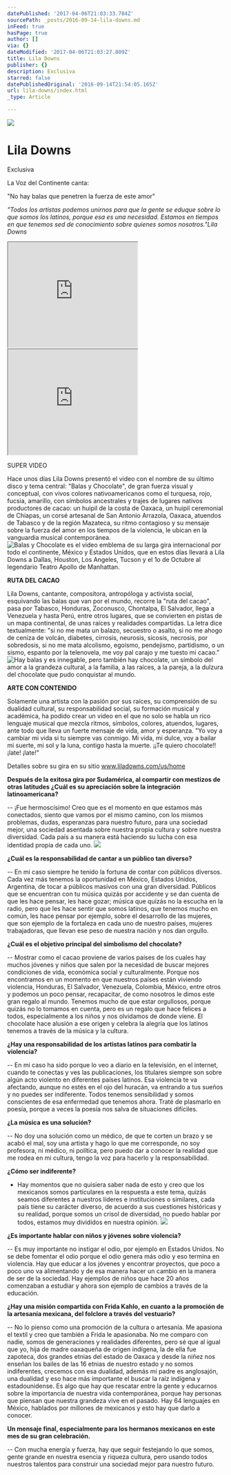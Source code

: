 ```yaml
---
datePublished: '2017-04-06T21:03:33.784Z'
sourcePath: _posts/2016-09-14-lila-downs.md
inFeed: true
hasPage: true
author: []
via: {}
dateModified: '2017-04-06T21:03:27.809Z'
title: Lila Downs
publisher: {}
description: Exclusiva
starred: false
datePublishedOriginal: '2016-09-14T21:54:05.165Z'
url: lila-downs/index.html
_type: Article

---
```

![](https://the-grid-user-content.s3-us-west-2.amazonaws.com/2dbab6b6-8b5b-46ff-91d8-5f9e5478f880.jpg)

# Lila Downs

Exclusiva

La Voz del Continente canta:

"No hay balas que penetren la fuerza de este amor"

_"Todos los artistas podemos unirnos para que la gente se eduque sobre lo que somos los latinos, porque esa es una necesidad. Estamos en tiempos en que tenemos sed de conocimiento sobre quienes somos nosotros."Lila Downs_

<iframe src="https://the-grid.github.io/ed-userhtml/?g=eJwlzTsOwjAMANCdU0Q-QA0qBQk1nbuwMLI1iUsiJTXkI4vbg-AC741hzUsiJcFVr2E47UF5Cg9fNfSHAVTJVoOv9VkuiCLSvbnVZqiznJCSIYd0nm_8Ene9H0H9OMPZUdbwxZYYWdYWY7GZaJtG_I_T7gPzOinZ" height="244" style=""></iframe>

<iframe src="https://the-grid.github.io/ed-userhtml/?g=eJzLKCkpKLbS16_MLy0p1UtK1U819wjKLyxP8Y0yAQCVmwoC" height="244" style=""></iframe>

SUPER VIDEO

Hace unos días Lila Downs presentó el video con el nombre de su último disco y tema central: "Balas y Chocolate", de gran fuerza visual y conceptual, con vivos colores nativoamericanos como el turquesa, rojo, fucsia, amarillo, con símbolos ancestrales y trajes de lugares nativos productores de cacao: un huipil de la costa de Oaxaca, un huipil ceremonial de Chiapas, un corsé artesanal de San Antonio Arrazola, Oaxaca, atuendos de Tabasco y de la región Mazateca, su ritmo contagioso y su mensaje sobre la fuerza del amor en los tiempos de la violencia, le ubican en la vanguardia musical contemporánea.
![Balas y Chocolate es el video emblema de su larga gira internacional por todo el continente, México y Estados Unidos, que en estos días llevará a Lila Downs a Dallas, Houston, Los Angeles, Tucson y el 1o de Octubre al legendario Teatro Apollo de Manhattan.](https://the-grid-user-content.s3-us-west-2.amazonaws.com/e69c840e-0b24-4f9e-8bcf-a578b456a3f6.jpg)

**RUTA DEL CACAO**

Lila Downs, cantante, compositora, antropóloga y activista social, esquivando las balas que van por el mundo, recorre la "ruta del cacao", pasa por Tabasco, Honduras, Zoconusco, Chontalpa, El Salvador, llega a Venezuela y hasta Perú, entre otros lugares, que se convierten en pistas de un mapa continental, de unas raíces y realidades compartidas. La letra dice textualmente: "si no me mata un balazo, secuestro o asalto, si no me ahogo de ceniza de volcán, diabetes, cirrosis, neurosis, sicosis, necrosis, por sobredosis, si no me mata alcolismo, egoísmo, pendejismo, partidismo, o un sismo, espanto por la telenovela, me voy pal carajo y me tuesto mi cacao."
![Hay balas y es innegable, pero también hay chocolate, un símbolo del amor a la grandeza cultural, a la familia, a las raíces, a la pareja, a la dulzura del chocolate que pudo conquistar al mundo. ](https://the-grid-user-content.s3-us-west-2.amazonaws.com/d9004511-002e-49e7-bb5b-02dfd7eeb11c.jpg)

**ARTE CON CONTENIDO**

Solamente una artista con la pasión por sus raíces, su comprensión de su dualidad cultural, su responsabilidad social, su formación musical y académica, ha podido crear un video en el que no solo se habla un rico lenguaje musical que mezcla ritmos, símbolos, colores, atuendos, lugares, ante todo que lleva un fuerte mensaje de vida, amor y esperanza. "Yo voy a cambiar mi vida si tu siempre vas conmigo. Mi vida, mi dulce, voy a bailar mi suerte, mi sol y la luna, contigo hasta la muerte. ¡¡Te quiero chocolate!! ¡late! ¡late!"

Detalles sobre su gira en su sitio www.liladowns.com/us/home

**Después de la exitosa gira por Sudamérica, al compartir con mestizos de otras latitudes ¿Cuál es su apreciación sobre la integración latinoamericana?**

-- ¡Fue hermoscísimo! Creo que es el momento en que estamos más conectados, siento que vamos por el mismo camino, con los mismos problemas, dudas, esperanzas para nuestro futuro, para una sociedad mejor, una sociedad asentada sobre nuestra propia cultura y sobre nuestra diversidad. Cada país a su manera está haciendo su lucha con esa identidad propia de cada uno.
![](https://the-grid-user-content.s3-us-west-2.amazonaws.com/bab0087d-bec9-4676-bdab-e1a25a4fce59.jpg)

**¿Cuál es la responsabilidad de cantar a un público tan diverso?**

-- En mi caso siempre he tenido la fortuna de contar con públicos diversos. Cada vez más tenemos la oportunidad en México, Estados Unidos, Argentina, de tocar a públicos masivos con una gran diversidad. Públicos que se encuentran con tu música quizás por accidente y se dan cuenta de que les hace pensar, les hace gozar; música que quizás no la escucha en la radio, pero que les hace sentir que somos latinos, que tenemos mucho en común, les hace pensar por ejemplo, sobre el desarrollo de las mujeres, que son ejemplo de la fortaleza en cada uno de nuestro países, mujeres trabajadoras, que llevan ese peso de nuestra nación y nos dan orgullo.

**¿Cuál es el objetivo principal del simbolismo del chocolate?**

-- Mostrar como el cacao proviene de varios países de los cuales hay muchos jóvenes y niños que salen por la necesidad de buscar mejores condiciones de vida, económica social y culturalmente. Porque nos encontramos en un momento en que nuestros países están viviendo violencia, Honduras, El Salvador, Venezuela, Colombia, México, entre otros y podemos un poco pensar, recapacitar, de como nosotros le dimos este gran regalo al mundo. Tenemos mucho de que estar orgullosos, porque quizás no lo tomamos en cuenta, pero es un regalo que hace felices a todos, especialmente a los niños y nos olvidamos de donde viene. El chocolate hace alusión a ese origen y celebra la alegría que los latinos tenemos a través de la música y la cultura.

**¿Hay una responsabilidad de los artistas latinos para combatir la violencia?**

-- En mi caso ha sido porque lo veo a diario en la televisión, en el internet, cuando te conectas y ves las publicaciones, los titulares siempre son sobre algún acto violento en diferentes países latinos. Esa violencia te va afectando, aunque no estés en el ojo del huracán, va entrando a tus sueños y no puedes ser indiferente. Todos tenemos sensibilidad y somos conscientes de esa enfermedad que tenemos ahora. Traté de plasmarlo en poesía, porque a veces la poesía nos salva de situaciones difíciles.

**¿La música es una solución?**

-- No doy una solución como un médico, de que te corten un brazo y se acabó el mal, soy una artista y hago lo que me corresponde, no soy profesora, ni médico, ni política, pero puedo dar a conocer la realidad que me rodea en mi cultura, tengo la voz para hacerlo y la responsabilidad.

**¿Cómo ser indiferente?**

- Hay momentos que no quisiera saber nada de esto y creo que los mexicanos somos particulares en la respuesta a este tema, quizás seamos diferentes a nuestros líderes e instituciones o similares, cada país tiene su carácter diverso, de acuerdo a sus cuestiones históricas y su realidad, porque somos un crisol de diversidad, no puedo hablar por todos, estamos muy divididos en nuestra opinión.
![](https://the-grid-user-content.s3-us-west-2.amazonaws.com/508b3c88-bef1-452f-8786-385d9614af40.jpg)

**¿Es importante hablar con niños y jóvenes sobre violencia?**

-- Es muy importante no instigar el odio, por ejemplo en Estados Unidos. No se debe fomentar el odio porque el odio genera más odio y eso termina en violencia. Hay que educar a los jóvenes y encontrar proyectos, que poco a poco uno va alimentando y de esa manera hacer un cambio en la manera de ser de la sociedad. Hay ejemplos de niños que hace 20 años comenzaban a estudiar y ahora son ejemplo de cambios a través de la educación.

**¿Hay una misión compartida con Frida Kahlo, en cuanto a la promoción de la artesanía mexicana, del folclore a través del vestuario?**

-- No lo pienso como una promoción de la cultura o artesanía. Me apasiona el textil y creo que también a Frida le apasionaba. No me comparo con nadie, somos de generaciones y realidades diferentes, pero sé que al igual que yo, hija de madre oaxaqueña de origen indígena, la de ella fue zapoteca, dos grandes etnias del estado de Oaxaca y desde la niñez nos enseñan los bailes de las 16 etnias de nuestro estado y no somos indiferentes, crecemos con esa dualidad, además mi padre es anglosajón, una dualidad y eso hace más importante el buscar la raíz indígena y estadounidense. Es algo que hay que rescatar entre la gente y educarnos sobre la importancia de nuestra vida contemporánea, porque hay personas que piensan que nuestra grandeza vive en el pasado. Hay 64 lenguajes en México, hablados por millones de mexicanos y esto hay que darlo a conocer.

**Un mensaje final, especialmente para los hermanos mexicanos en este mes de su gran celebración.**

-- Con mucha energía y fuerza, hay que seguir festejando lo que somos, gente grande en nuestra esencia y riqueza cultura, pero usando todos nuestros talentos para construir una sociedad mejor para nuestro futuro.